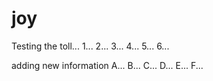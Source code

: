 # joy
Testing the toll...
1...
2...
3...
4...
5...
6...

adding new information
A...
B...
C...
D...
E...
F...
